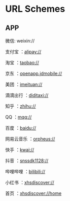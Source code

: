 # URL Schemes

## APP

微信: weixin://

支付宝 ：<alipay://>

淘宝 ：<taobao://>

京东 ：<openapp.jdmobile://>

美团 ：<imeituan://>

滴滴出行 ：<diditaxi://>

知乎 ：<zhihu://>

QQ ：<mqq://>

百度 ：<baidu://>

网易云音乐 ：<orpheus://>

快手 ：<kwai://>

抖音 ：<snssdk1128://>

哔哩哔哩 ：<bilibili://>

小红书 ：<xhsdiscover://>

首页 ：<xhsdiscover://home>
